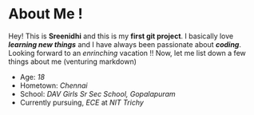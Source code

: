 # About Me !
Hey! This is **Sreenidhi** and this is my **first git project**.
I basically love _**learning new things**_ and I have always been passionate about _**coding**_.
Looking forward to an *enrinching* vacation !!
Now, let me list down a few things about me (venturing markdown)
* Age: _18_
* Hometown: _Chennai_
* School: _DAV Girls Sr Sec School, Gopalapuram_
* Currently pursuing, _ECE_ at _NIT Trichy_
